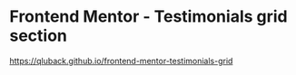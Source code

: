 # Frontend Mentor - Testimonials grid section

https://qluback.github.io/frontend-mentor-testimonials-grid